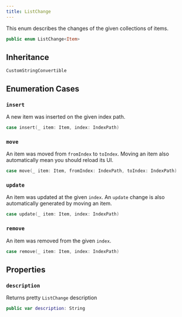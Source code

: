 ```yaml
---
title: ListChange
---
```


This enum describes the changes of the given collections of items.

``` swift
public enum ListChange<Item> 
```

## Inheritance

`CustomStringConvertible`

## Enumeration Cases

### `insert`

A new item was inserted on the given index path.

``` swift
case insert(_ item: Item, index: IndexPath)
```

### `move`

An item was moved from `fromIndex` to `toIndex`. Moving an item also automatically mean you should reload its UI.

``` swift
case move(_ item: Item, fromIndex: IndexPath, toIndex: IndexPath)
```

### `update`

An item was updated at the given `index`. An `update` change is also automatically generated by moving an item.

``` swift
case update(_ item: Item, index: IndexPath)
```

### `remove`

An item was removed from the given `index`.

``` swift
case remove(_ item: Item, index: IndexPath)
```

## Properties

### `description`

Returns pretty `ListChange` description

``` swift
public var description: String 
```
